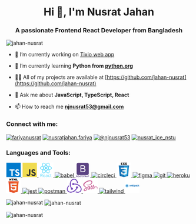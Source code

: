 <h1 align="center">Hi 👋, I'm Nusrat Jahan</h1>
<h3 align="center">A passionate Frontend React Developer from Bangladesh</h3>

<p align="left"> <img src="https://komarev.com/ghpvc/?username=jahan-nusrat&label=Profile%20views&color=0e75b6&style=flat" alt="jahan-nusrat" /> </p>

- 🔭 I’m currently working on [Tixio web app](https://tixio.io)

- 🌱 I’m currently learning **Python from [python.org](https://www.python.org/)**

- 👨‍💻 All of my projects are available at [https://github.com/jahan-nusrat](https://github.com/jahan-nusrat)

- 💬 Ask me about **JavaScript, TypeScript, React**

- 📫 How to reach me **njnusrat53@gmail.com**

<h3 align="left">Connect with me:</h3>
<p align="left">
<a href="https://linkedin.com/in/fariyanusrat" target="blank"><img align="center" src="https://cdn.jsdelivr.net/npm/simple-icons@3.0.1/icons/linkedin.svg" alt="fariyanusrat" height="30" width="40" /></a>
<a href="https://fb.com/nusratjahan.fariya" target="blank"><img align="center" src="https://cdn.jsdelivr.net/npm/simple-icons@3.0.1/icons/facebook.svg" alt="nusratjahan.fariya" height="30" width="40" /></a>
<a href="https://medium.com/@njnusrat53" target="blank"><img align="center" src="https://cdn.jsdelivr.net/npm/simple-icons@3.0.1/icons/medium.svg" alt="@njnusrat53" height="30" width="40" /></a>
<a href="https://www.hackerrank.com/nusrat_ice_nstu" target="blank"><img align="center" src="https://cdn.jsdelivr.net/npm/simple-icons@3.0.1/icons/hackerrank.svg" alt="nusrat_ice_nstu" height="30" width="40" /></a>
</p>

<h3 align="left">Languages and Tools:</h3>
<p align="left"> <a href="https://www.typescriptlang.org/" target="_blank"> <img src="https://raw.githubusercontent.com/devicons/devicon/master/icons/typescript/typescript-original.svg" alt="typescript" width="40" height="40"/> </a> <a href="https://developer.mozilla.org/en-US/docs/Web/JavaScript" target="_blank"> <img src="https://raw.githubusercontent.com/devicons/devicon/master/icons/javascript/javascript-original.svg" alt="javascript" width="40" height="40"/> </a><a href="https://reactjs.org/" target="_blank"> <img src="https://raw.githubusercontent.com/devicons/devicon/master/icons/react/react-original-wordmark.svg" alt="react" width="40" height="40"/> </a>  <a href="https://babeljs.io/" target="_blank"> <img src="https://www.vectorlogo.zone/logos/babeljs/babeljs-icon.svg" alt="babel" width="40" height="40"/> </a> <a href="https://getbootstrap.com" target="_blank"> <img src="https://raw.githubusercontent.com/devicons/devicon/master/icons/bootstrap/bootstrap-plain-wordmark.svg" alt="bootstrap" width="40" height="40"/> </a> <a href="https://circleci.com" target="_blank"> <img src="https://www.vectorlogo.zone/logos/circleci/circleci-icon.svg" alt="circleci" width="40" height="40"/> </a> <a href="https://www.w3schools.com/css/" target="_blank"> <img src="https://raw.githubusercontent.com/devicons/devicon/master/icons/css3/css3-original-wordmark.svg" alt="css3" width="40" height="40"/> </a> <a href="https://www.figma.com/" target="_blank"> <img src="https://www.vectorlogo.zone/logos/figma/figma-icon.svg" alt="figma" width="40" height="40"/> </a> <a href="https://git-scm.com/" target="_blank"> <img src="https://www.vectorlogo.zone/logos/git-scm/git-scm-icon.svg" alt="git" width="40" height="40"/> </a> <a href="https://heroku.com" target="_blank"> <img src="https://www.vectorlogo.zone/logos/heroku/heroku-icon.svg" alt="heroku" width="40" height="40"/> </a> <a href="https://www.w3.org/html/" target="_blank"> <img src="https://raw.githubusercontent.com/devicons/devicon/master/icons/html5/html5-original-wordmark.svg" alt="html5" width="40" height="40"/> </a>  <a href="https://jestjs.io" target="_blank"> <img src="https://www.vectorlogo.zone/logos/jestjsio/jestjsio-icon.svg" alt="jest" width="40" height="40"/> </a> <a href="https://postman.com" target="_blank"> <img src="https://www.vectorlogo.zone/logos/getpostman/getpostman-icon.svg" alt="postman" width="40" height="40"/> </a> <a href="https://redux.js.org" target="_blank"> <img src="https://raw.githubusercontent.com/devicons/devicon/master/icons/redux/redux-original.svg" alt="redux" width="40" height="40"/> </a> <a href="https://sass-lang.com" target="_blank"> <img src="https://raw.githubusercontent.com/devicons/devicon/master/icons/sass/sass-original.svg" alt="sass" width="40" height="40"/> </a> <a href="https://tailwindcss.com/" target="_blank"> <img src="https://www.vectorlogo.zone/logos/tailwindcss/tailwindcss-icon.svg" alt="tailwind" width="40" height="40"/> </a>  <a href="https://webpack.js.org" target="_blank"> <img src="https://raw.githubusercontent.com/devicons/devicon/d00d0969292a6569d45b06d3f350f463a0107b0d/icons/webpack/webpack-original-wordmark.svg" alt="webpack" width="40" height="40"/> </a> </p>

<p><img align="left" src="https://github-readme-stats.vercel.app/api/top-langs?username=jahan-nusrat&show_icons=true&locale=en&layout=compact" alt="jahan-nusrat" /></p>

<p>&nbsp;<img align="center" src="https://github-readme-stats.vercel.app/api?username=jahan-nusrat&show_icons=true&locale=en" alt="jahan-nusrat" /></p>

<p><img align="center" src="https://github-readme-streak-stats.herokuapp.com/?user=jahan-nusrat&" alt="jahan-nusrat" /></p>
